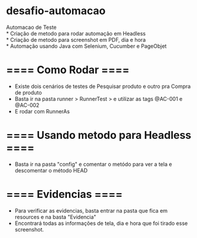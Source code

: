 # desafio-automacao
 
<div>
Automacao de Teste <br>
* Criação de metodo para rodar automação em Headless<br>
* Criação de metodo para screenshot em PDF, dia e hora<br>
* Automação usando Java com Selenium, Cucumber e PageObjet<br>
 
 # ==== Como Rodar ====
 
 * Existe dois cenários de testes de Pesquisar produto e outro pra Compra de produto <br>
 * Basta ir na pasta runner > RunnerTest > e utilizar as tags @AC-001 e @AC-002 <br>
 * E rodar com RunnerAs <br>
 
# ==== Usando metodo para Headless ====
 
 * Basta ir na pasta "config" e comentar o metódo para ver a tela e descomentar o método HEAD <br>
 
# ==== Evidencias ====
 
 * Para verificar as evidencias, basta entrar na pasta que fica em resources e na basta "Evidencia" <br>
 * Encontrará todas as informações de tela, dia e hora que foi tirado esse screenshot.
 
</div>
